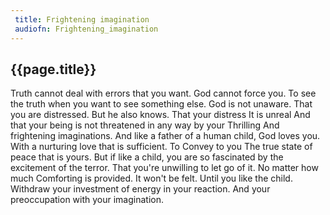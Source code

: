 ```yaml
---
 title: Frightening imagination
 audiofn: Frightening_imagination
---
```


## {{page.title}}

Truth cannot deal with errors that you want. God cannot force you. To
see the truth when you want to see something else. God is not unaware.
That you are distressed. But he also knows. That your distress It is
unreal And that your being is not threatened in any way by your
Thrilling And frightening imaginations. And like a father of a human
child, God loves you. With a nurturing love that is sufficient. To
Convey to you The true state of peace that is yours. But if like a
child, you are so fascinated by the excitement of the terror. That
you're unwilling to let go of it. No matter how much Comforting is
provided. It won't be felt. Until you like the child. Withdraw your
investment of energy in your reaction. And your preoccupation with your
imagination.

